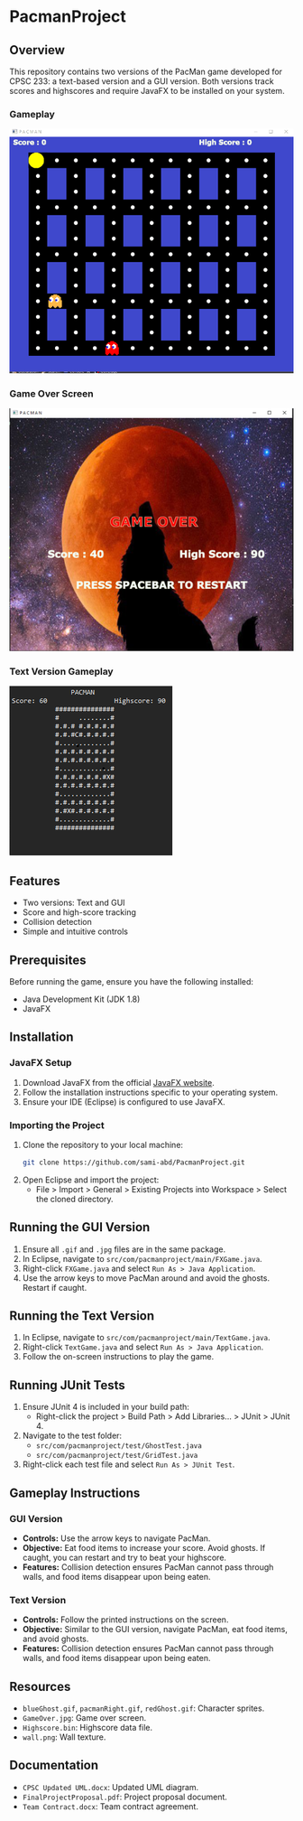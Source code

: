 # PacmanProject

## Overview

This repository contains two versions of the PacMan game developed for CPSC 233: a text-based version and a GUI version. Both versions track scores and highscores and require JavaFX to be installed on your system.

### Gameplay

![Gameplay GIF](resources/gameplay.gif)

### Game Over Screen

![Game Over](resources/game_over.png)

### Text Version Gameplay

![Text Gameplay](resources/text_gameplay.png)

## Features

- Two versions: Text and GUI
- Score and high-score tracking
- Collision detection
- Simple and intuitive controls

## Prerequisites

Before running the game, ensure you have the following installed:

- Java Development Kit (JDK 1.8)
- JavaFX

## Installation

### JavaFX Setup

1. Download JavaFX from the official [JavaFX website](https://openjfx.io/).
2. Follow the installation instructions specific to your operating system.
3. Ensure your IDE (Eclipse) is configured to use JavaFX.

### Importing the Project

1. Clone the repository to your local machine:
   ```bash
   git clone https://github.com/sami-abd/PacmanProject.git
   ```
2. Open Eclipse and import the project:
   - File > Import > General > Existing Projects into Workspace > Select the cloned directory.

## Running the GUI Version

1. Ensure all `.gif` and `.jpg` files are in the same package.
2. In Eclipse, navigate to `src/com/pacmanproject/main/FXGame.java`.
3. Right-click `FXGame.java` and select `Run As > Java Application`.
4. Use the arrow keys to move PacMan around and avoid the ghosts. Restart if caught.

## Running the Text Version

1. In Eclipse, navigate to `src/com/pacmanproject/main/TextGame.java`.
2. Right-click `TextGame.java` and select `Run As > Java Application`.
3. Follow the on-screen instructions to play the game.

## Running JUnit Tests

1. Ensure JUnit 4 is included in your build path:
   - Right-click the project > Build Path > Add Libraries... > JUnit > JUnit 4.
2. Navigate to the test folder:
   - `src/com/pacmanproject/test/GhostTest.java`
   - `src/com/pacmanproject/test/GridTest.java`
3. Right-click each test file and select `Run As > JUnit Test`.

## Gameplay Instructions

### GUI Version

- **Controls:** Use the arrow keys to navigate PacMan.
- **Objective:** Eat food items to increase your score. Avoid ghosts. If caught, you can restart and try to beat your highscore.
- **Features:** Collision detection ensures PacMan cannot pass through walls, and food items disappear upon being eaten.

### Text Version

- **Controls:** Follow the printed instructions on the screen.
- **Objective:** Similar to the GUI version, navigate PacMan, eat food items, and avoid ghosts.
- **Features:** Collision detection ensures PacMan cannot pass through walls, and food items disappear upon being eaten.

## Resources

- `blueGhost.gif`, `pacmanRight.gif`, `redGhost.gif`: Character sprites.
- `GameOver.jpg`: Game over screen.
- `Highscore.bin`: Highscore data file.
- `wall.png`: Wall texture.

## Documentation

- `CPSC Updated UML.docx`: Updated UML diagram.
- `FinalProjectProposal.pdf`: Project proposal document.
- `Team Contract.docx`: Team contract agreement.





